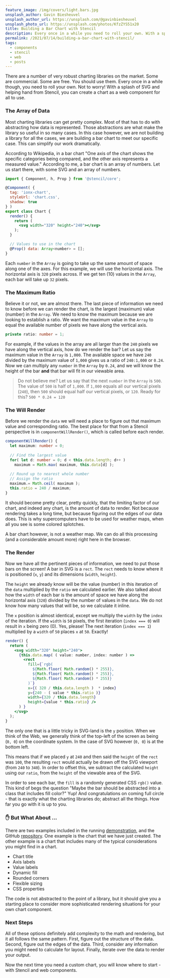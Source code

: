 ```yaml
---
feature_image: /img/covers/light.bars.jpg
unsplash_author: Gavin Biesheuvel
unsplash_author_url: https://unsplash.com/@gavinbiesheuvel
unsplash_photo_url: https://unsplash.com/photos/KfzZYS51x20
title: Building a Bar Chart with Stencil
description: Every once in a while you need to roll your own. With a splash of SVG and helping hand from Stencil, you can create a custom chart as a web component.
permalink: /2021/07/14/building-a-bar-chart-with-stencil/
tags:
  - components
  - stencil  
  - web
  - posts
---
```


There are a number of very robust charting libraries on the market. Some are commercial. Some are free. You should use them. Every once in a while though, you need to roll your own. Not to worry! With a splash of SVG and helping hand from Stencil, you can create a chart as a web component for all to use.

### The Array of Data

Most charting libraries can get pretty complex. Most of that has to do with abstracting how data is represented. Those abstractions are what make the library so useful in so many cases. In this case however, we are not building a library for all the cases, we are building a bar chart to meet our specific case. This can simplify our work dramatically.

According to Wikipedia, in a bar chart "One axis of the chart shows the specific categories being compared, and the other axis represents a measured value." According to me, a bar chart is an array of numbers. Let us start there, with some SVG and an array of numbers.

``` jsx
import { Component, h, Prop } from '@stencil/core';

@Component( {
  tag: 'ionx-chart',
  styleUrl: 'chart.css',
  shadow: true
} )
export class Chart {
  render() {
    return (
      <svg width="320" height="240"></svg>
    );
  }

  // Values to use in the chart
  @Prop() data: Array<number> = [];  
}
```

Each `number` in the `Array` is going to take up the same amount of space along one of the axes. For this example, we will use the horizontal axis. The horizontal axis is `320` pixels across. If we get ten (10) values in the `Array`, each bar will take up `32` pixels.

### The Maximum Ratio

Believe it or not, we are almost there. The last piece of information we need to know before we can render the chart, is the largest (maximum) value (number) in the `Array`. We need to know the maximum because we are looking to establish a ratio. We want the maximum value in the `Array` to equal the available number of pixels we have along the vertical axis.

``` ts
private ratio: number = 1;
```

For example, if the values in the array are all larger than the `240` pixels we have along the vertical axis, how do we render the bar? Let us say the maximum value in the `Array` is `1,000`. The available space we have `240` divided by the maximum value of `1,000` gives us a ratio of `240:1,000` or `0.24`. Now we can multiply any `number` in the `Array` by `0.24`, and we will know the height of the bar **and** that bar will fit in our viewable area.

> Do not believe me? Let us say that the next `number` in the `Array` is `500`. The value of `500` is half of `1,000`. If `1,000` equals all our vertical pixels (`240`),  then `500` should equal half our vertical pixels, or `120`. Ready for this? `500 * 0.24 = 120`

### The Will Render

Before we render the `data` we will need a place to figure out that maximum value and corresponding ratio. The best place for that from a Stencil perspective is in `componentWillRender()`, which is called before each render.

``` ts
componentWillRender() {
  let maximum: number = 0;
  
  // Find the largest value
  for( let d: number = 0; d < this.data.length; d++ )
    maximum = Math.max( maximum, this.data[d] );
  
  // Round up to nearest whole number
  // Assign the ratio
  maximum.= Math.ceil( maximum );
  this.ratio = 240 / maximum;
}
```

It should become pretty clear, pretty quickly, that the limiting factor of our chart, and indeed any chart, is the amount of data to render. Not because rendering takes a long time, but because figuring out the edges of our data does. This is why supercomputers have to be used for weather maps, when all you see is some colored splotches.

A bar chart however, is not a weather map. We can do all this processing (and a considerable amount more) right here in the browser.

### The Render

Now we have all the pertinent pieces of information, we need to put those bars on the screen! A bar in SVG is a `rect`. The `rect` needs to know where it is positioned (`x`, `y`)  and its dimensions (`width`, `height`). 

The `height` we already know will be the value (number) in this iteration of the `data` multiplied by the `ratio` we calculated earlier. We also talked about how the `width` of each bar is the amount of space we have along the horizontal axis (`320`) divided by the number of values in the `data`. We do not know how many values that will be, so we calculate it inline.

The `x` position is almost identical, except we multiply the `width` by the `index` of the iteration. If the `width` is `50` pixels, the first iteration (`index === 0`) will result in `x` being zero (0). Yes, please! The next iteration (`index === 1`) multiplied by a `width` of `50` places `x` at `50`. Exactly!

``` jsx
render() {
  return (
    <svg width="320" height="240">
      {this.data.map( ( value: number, index: number ) =>
        <rect 
          fill={`rgb( 
            ${Math.floor( Math.random() * 255)}, 
            ${Math.floor( Math.random() * 255)},
            ${Math.floor( Math.random() * 255)} 
          )`}
          x={( 320 / this.data.length )  * index}
          y={240 - ( value * this.ratio )}
          width={320 / this.data.length}
          height={value * this.ratio} />
      ) }
    </svg>
  );
}
```

The only one that is a little tricky in SVG-land is the `y` position. When we think of the Web, we generally think of the top-left of the screen as being (`0, 0`) on the coordinate system.  In the case of SVG however (`0, 0`) is at the bottom left. 

This means that if we placed `y` at `240` and then said the `height` of the `rect` was `100`, the resulting `rect` would actually be drawn off the SVG viewport (from `240` to `340`). In order to offset this, we subtract the calculated `height` using our `ratio`, from the `height` of the viewable area of the SVG.

In order to see each bar, the `fill` is a randomly generated CSS `rgb()` value. This kind of begs the question "Maybe the bar should be abstracted into a class that includes fill color?" Yup! And congratulations on coming full circle - that is exactly what the charting libraries do; abstract all the things. How far you go with it is up to you.

### ✋ But What About ... 

There are two examples included in the running [demonstration](http://temp.kevinhoyt.com/ionic/chart/), and the GitHub [repository](https://github.com/krhoyt/Ionic/tree/master/chart). One example is the chart that we have just created. The other example is a chart that includes many of the typical considerations you might find in a chart. 

- Chart title
- Axis labels
- Value labels
- Dynamic fill
- Rounded corners
- Flexible sizing
- CSS properties

The code is not abstracted to the point of a library, but it should give you a starting place to consider more sophisticated rendering situations for your own chart component.

### Next Steps

All of these options definitely add complexity to the math and rendering, but it all follows the same pattern. First, figure out the structure of the data. Second, figure out the edges of the data. Third, consider any information you might need to calculate for layout. Finally, iterate over the data to render your output. 

Now the next time you need a custom chart, you will know where to start - with Stencil and web components.

